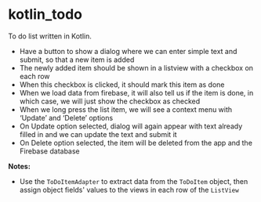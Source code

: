 # kotlin_todo
To do list written in Kotlin.


* Have a button to show a dialog where we can enter simple text and submit, so that a new item is 
added
* The newly added item should be shown in a listview with a checkbox on each row
* When this checkbox is clicked, it should mark this item as done
* When we load data from firebase, it will also tell us if the item is done, in which case, we will 
just show the checkbox as checked
* When we long press the list item, we will see a context menu with ‘Update’ and ‘Delete’ options
* On Update option selected, dialog will again appear with text already filled in and we can update 
the text and submit it
* On Delete option selected, the item will be deleted from the app and the Firebase database

**Notes:**
* Use the `ToDoItemAdapter` to extract data from the `ToDoItem` object, then assign object fields' 
values to the views in each row of the `ListView` 